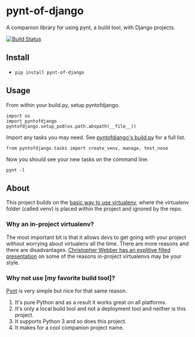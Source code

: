 # pynt-of-django
A companion library for using pynt, a build tool, with Django projects.

[![Build Status](https://travis-ci.org/WimpyAnalytics/pynt-of-django.svg?branch=master)](https://travis-ci.org/WimpyAnalytics/pynt-of-django)

## Install
* `pip install pynt-of-django`

## Usage
From within your build.py, setup pyntofdjango.

```
import os
import pyntofdjango
pyntofdjango.setup_pod(os.path.abspath(__file__))
```

Import any tasks you may need. See [pyntofdjango's build.py](https://github.com/WimpyAnalytics/pynt-of-django/blob/master/build.py) for a full list.
```
from pyntofdjango.tasks import create_venv, manage, test_nose
```

Now you should see your new tasks on the command line.
```
pynt -l
```

## About
This project builds on the [basic way to use virtualenv](http://docs.python-guide.org/en/latest/dev/virtualenvs/#basic-usage), where the virtualenv folder (called venv) is placed within the project and ignored by the repo.

### Why an in-project virtualenv?
The most important bit is that it allows devs to get going with your project without worrying about virtualenv all the time. There are more reasons and there are disadvantages. [Christopher Webber has an explitive filled presentation](http://pyvideo.org/video/1870/in-project-virtualenvs) on some of the reasons in-project virtualenvs may be your style.

### Why not use [my favorite build tool]?
[Pynt](https://github.com/rags/pynt) is very simple but nice for that same reason.

1. It's pure Python and as a result it works great on all platforms.
2. It's only a local build tool and not a deployment tool and neither is this project.
3. It supports Python 3 and so does this project.
4. It makes for a cool companion project name.
